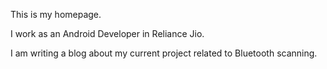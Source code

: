 This is my homepage. 

I work as an Android Developer in Reliance Jio.

I am writing a blog about my current project related to Bluetooth scanning.
